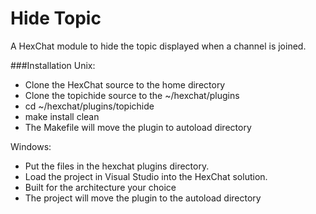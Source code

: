 # Hide Topic
A HexChat module to hide the topic displayed when a channel is joined.

###Installation
Unix:
* Clone the HexChat source to the home directory
* Clone the topichide source to the ~/hexchat/plugins
* cd ~/hexchat/plugins/topichide
* make install clean
* The Makefile will move the plugin to autoload directory

Windows:
* Put the files in the hexchat plugins directory.
* Load the project in Visual Studio into the HexChat solution.
* Built for the architecture your choice
* The project will move the plugin to the autoload directory
